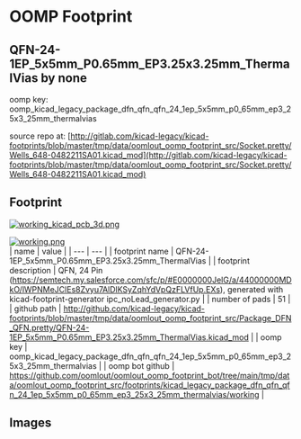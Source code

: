 # OOMP Footprint  
## QFN-24-1EP_5x5mm_P0.65mm_EP3.25x3.25mm_ThermalVias  by none  
  
oomp key: oomp_kicad_legacy_package_dfn_qfn_qfn_24_1ep_5x5mm_p0_65mm_ep3_25x3_25mm_thermalvias  
  
source repo at: [http://gitlab.com/kicad-legacy/kicad-footprints/blob/master/tmp/data/oomlout_oomp_footprint_src/Socket.pretty/Wells_648-0482211SA01.kicad_mod](http://gitlab.com/kicad-legacy/kicad-footprints/blob/master/tmp/data/oomlout_oomp_footprint_src/Socket.pretty/Wells_648-0482211SA01.kicad_mod)  
## Footprint  
  
[![working_kicad_pcb_3d.png](working_kicad_pcb_3d_600.png)](working_kicad_pcb_3d.png)  
  
[![working.png](working_600.png)](working.png)  
| name | value | 
| --- | --- | 
| footprint name | QFN-24-1EP_5x5mm_P0.65mm_EP3.25x3.25mm_ThermalVias | 
| footprint description | QFN, 24 Pin (https://semtech.my.salesforce.com/sfc/p/#E0000000JelG/a/44000000MDkO/lWPNMeJClEs8Zvyu7AlDlKSyZqhYdVpQzFLVfUp.EXs), generated with kicad-footprint-generator ipc_noLead_generator.py | 
| number of pads | 51 | 
| github path | http://github.com/kicad-legacy/kicad-footprints/blob/master/tmp/data/oomlout_oomp_footprint_src/Package_DFN_QFN.pretty/QFN-24-1EP_5x5mm_P0.65mm_EP3.25x3.25mm_ThermalVias.kicad_mod | 
| oomp key | oomp_kicad_legacy_package_dfn_qfn_qfn_24_1ep_5x5mm_p0_65mm_ep3_25x3_25mm_thermalvias | 
| oomp bot github | https://github.com/oomlout/oomlout_oomp_footprint_bot/tree/main/tmp/data/oomlout_oomp_footprint_src/footprints/kicad_legacy_package_dfn_qfn_qfn_24_1ep_5x5mm_p0_65mm_ep3_25x3_25mm_thermalvias/working | 
## Images  
